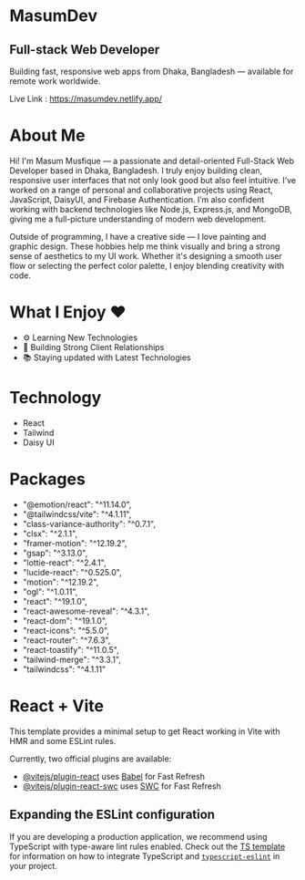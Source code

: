 # MasumDev
## Full-stack Web Developer

Building fast, responsive web apps from Dhaka, Bangladesh — available for remote work worldwide.

Live Link : https://masumdev.netlify.app/

# About Me

Hi! I'm Masum Musfique — a passionate and detail-oriented Full-Stack Web Developer based in Dhaka, Bangladesh. I truly enjoy building clean, responsive user interfaces that not only look good but also feel intuitive. I’ve worked on a range of personal and collaborative projects using React, JavaScript, DaisyUI, and Firebase Authentication. I’m also confident working with backend technologies like Node.js, Express.js, and MongoDB, giving me a full-picture understanding of modern web development.

Outside of programming, I have a creative side — I love painting and graphic design. These hobbies help me think visually and bring a strong sense of aesthetics to my UI work. Whether it's designing a smooth user flow or selecting the perfect color palette, I enjoy blending creativity with code.

# What I Enjoy ❤️

- ⚙️ Learning New Technologies
- 🤝 Building Strong Client Relationships
- 📚 Staying updated with Latest Technologies

# Technology
- React 
- Tailwind 
- Daisy UI

# Packages
- "@emotion/react": "^11.14.0",
- "@tailwindcss/vite": "^4.1.11",
- "class-variance-authority": "^0.7.1",
- "clsx": "^2.1.1",
-  "framer-motion": "^12.19.2",
- "gsap": "^3.13.0",
- "lottie-react": "^2.4.1",
- "lucide-react": "^0.525.0",
- "motion": "^12.19.2",
- "ogl": "^1.0.11",
- "react": "^19.1.0",
- "react-awesome-reveal": "^4.3.1",
- "react-dom": "^19.1.0",
- "react-icons": "^5.5.0",
- "react-router": "^7.6.3",
- "react-toastify": "^11.0.5",
- "tailwind-merge": "^3.3.1",
- "tailwindcss": "^4.1.11"

# React + Vite

This template provides a minimal setup to get React working in Vite with HMR and some ESLint rules.

Currently, two official plugins are available:

- [@vitejs/plugin-react](https://github.com/vitejs/vite-plugin-react/blob/main/packages/plugin-react) uses [Babel](https://babeljs.io/) for Fast Refresh
- [@vitejs/plugin-react-swc](https://github.com/vitejs/vite-plugin-react/blob/main/packages/plugin-react-swc) uses [SWC](https://swc.rs/) for Fast Refresh

## Expanding the ESLint configuration

If you are developing a production application, we recommend using TypeScript with type-aware lint rules enabled. Check out the [TS template](https://github.com/vitejs/vite/tree/main/packages/create-vite/template-react-ts) for information on how to integrate TypeScript and [`typescript-eslint`](https://typescript-eslint.io) in your project.
